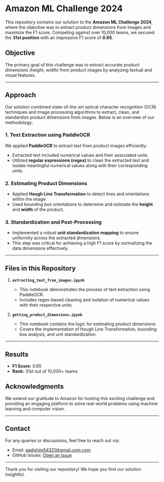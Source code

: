 # Amazon ML Challenge 2024

This repository contains our solution to the **Amazon ML Challenge 2024**, where the objective was to extract product dimensions from images and maximize the F1 score. Competing against over 10,000 teams, we secured the **31st position** with an impressive F1 score of **0.65**.

## Objective
The primary goal of this challenge was to extract accurate product dimensions (height, width) from product images by analyzing textual and visual features. 

---

## Approach
Our solution combined state-of-the-art optical character recognition (OCR) techniques and image processing algorithms to extract, clean, and standardize product dimensions from images. Below is an overview of our methodology:

### 1. Text Extraction using PaddleOCR
We applied **PaddleOCR** to extract text from product images efficiently:
- Extracted text included numerical values and their associated units.
- Utilized **regular expressions (regex)** to clean the extracted text and isolate meaningful numerical values along with their corresponding units.

### 2. Estimating Product Dimensions
- Applied **Hough Line Transformation** to detect lines and orientations within the image.
- Used bounding box orientations to determine and estimate the **height** and **width** of the product.

### 3. Standardization and Post-Processing
- Implemented a robust **unit standardization mapping** to ensure uniformity across the extracted dimensions.
- This step was critical for achieving a high F1 score by normalizing the data dimensions effectively.

---

## Files in this Repository

1. **`extracting_text_from_images.ipynb`**
   - This notebook demonstrates the process of text extraction using PaddleOCR.
   - Includes regex-based cleaning and isolation of numerical values with their respective units.

2. **`getting_product_dimensions.ipynb`**
   - This notebook contains the logic for estimating product dimensions.
   - Covers the implementation of Hough Line Transformation, bounding box analysis, and unit standardization.

---

## Results
- **F1 Score:** 0.65
- **Rank:** 31st out of 10,000+ teams



## Acknowledgments
We extend our gratitude to Amazon for hosting this exciting challenge and providing an engaging platform to solve real-world problems using machine learning and computer vision.

---

## Contact
For any queries or discussions, feel free to reach out via:
- Email: [aadishjin54321@gmail.com.com](mailto:aadishjain)
- GitHub Issues: [Open an issue](https://github.com/ajax1310/amazon-ml-challenge-2024/issues)

---

Thank you for visiting our repository! We hope you find our solution insightful.
